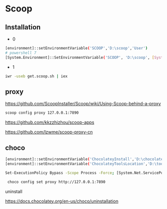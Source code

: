 # Scoop

## Installation

- 0

```sh
[environment]::setEnvironmentVariable('SCOOP','D:\scoop','User')
# powershell 7
[System.Environment]::SetEnvironmentVariable('SCOOP', 'D:\scoop', [System.EnvironmentVariableTarget]::User)
```

- 1

```sh
iwr -useb get.scoop.sh | iex
```

## proxy

<https://github.com/ScoopInstaller/Scoop/wiki/Using-Scoop-behind-a-proxy>

```sh
scoop config proxy 127.0.0.1:7890
```

<https://github.com/kkzzhizhou/scoop-apps>

<https://github.com/lzwme/scoop-proxy-cn>

## choco

```sh
[environment]::setEnvironmentVariable('ChocolateyInstall','D:\chocolatey','User')
[environment]::setEnvironmentVariable('ChocolateyToolsLocation','D:\tools','User')
```

```sh
Set-ExecutionPolicy Bypass -Scope Process -Force; [System.Net.ServicePointManager]::SecurityProtocol = [System.Net.ServicePointManager]::SecurityProtocol -bor 3072; iex ((New-Object System.Net.WebClient).DownloadString('https://community.chocolatey.org/install.ps1'))
```

```sh
 choco config set proxy http://127.0.0.1:7890
```

uninstall

<https://docs.chocolatey.org/en-us/choco/uninstallation>
